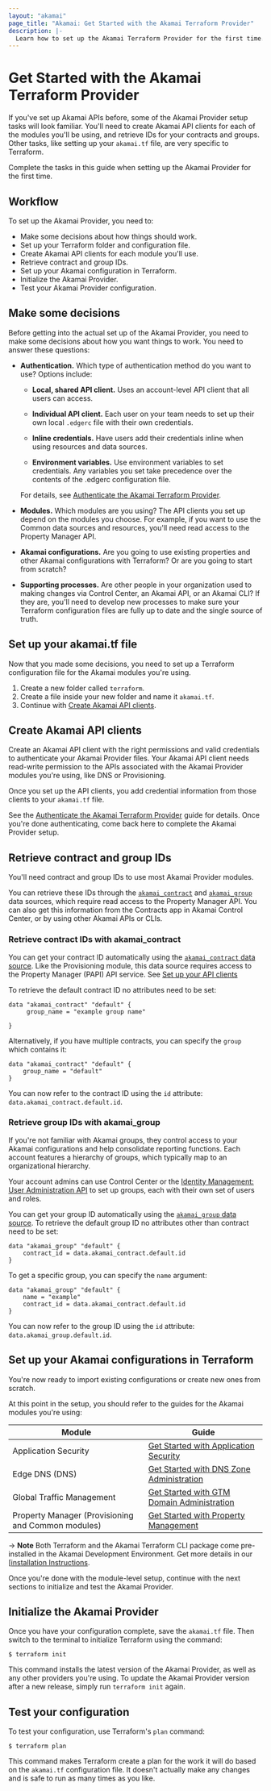```yaml
---
layout: "akamai"
page_title: "Akamai: Get Started with the Akamai Terraform Provider"
description: |-
  Learn how to set up the Akamai Terraform Provider for the first time.
---
```


# Get Started with the Akamai Terraform Provider

If you've set up Akamai APIs before, some of the Akamai Provider 
setup tasks will look familiar. You'll need to create Akamai API clients 
for each of the modules you'll be using, and retrieve IDs for your contracts 
and groups. Other tasks, like setting up your `akamai.tf` file, are very
specific to Terraform.

Complete the tasks in this guide when setting up the Akamai
Provider for the first time.

## Workflow 

To set up the Akamai Provider, you need to:

* Make some decisions about how things should work.
* Set up your Terraform folder and configuration file.
* Create Akamai API clients for each module you'll use.
* Retrieve contract and group IDs.
* Set up your Akamai configuration in Terraform.
* Initialize the Akamai Provider.
* Test your Akamai Provider configuration.

## Make some decisions 

Before getting into the actual set up of the Akamai Provider, you need
to make some decisions about how you want things to work. You need to
answer these questions:

* **Authentication.** Which type of authentication method do you want to use? Options include:

  * **Local, shared API client.** Uses an account-level API client that all users can access.
  
  * **Individual API client.** Each user on your team needs to set up their own local `.edgerc` file with their own credentials.
  
  * **Inline credentials.** Have users add their credentials inline when using resources and data sources.
  
  * **Environment variables.** Use environment variables to set credentials. Any variables you set take precedence over the contents of the .edgerc configuration file.

  For details, see [Authenticate the Akamai Terraform Provider](../guides/akamai_provider_auth.md).

* **Modules.** Which modules are you using? The API clients you set up depend on the modules you choose. For example, if you want to use the Common data sources and resources, you'll need read access to the Property Manager API. 

* **Akamai configurations.** Are you going to use existing properties and other Akamai configurations with Terraform? Or are you going to start from scratch?

* **Supporting processes.** Are other people in your organization used to making changes via Control Center, an Akamai API, or an Akamai CLI? If they are, you'll need to develop new processes to make sure your Terraform configuration files are fully up to date and the single source of truth.

## Set up your akamai.tf file

Now that you made some decisions, you need to set up a Terraform configuration file for the Akamai modules you're using.

1. Create a new folder called `terraform`.
2. Create a file inside your new folder and name it `akamai.tf`.
3. Continue with [Create Akamai API clients](#create-akamai-api-clients).

## Create Akamai API clients

Create an Akamai API client with the right permissions and valid
credentials to authenticate your Akamai Provider files. Your Akamai API
client needs read-write permission to the APIs associated with the
Akamai Provider modules you're using, like DNS or Provisioning.

Once you set up the API clients, you add credential information from those clients to your `akamai.tf` file.

See the [Authenticate the Akamai Terraform Provider](../guides/akamai_provider_auth.md)
guide for details. Once you're done authenticating, come back here to complete 
the Akamai Provider setup.

## Retrieve contract and group IDs

You'll need contract and group IDs to use most Akamai Provider modules. 

You can retrieve these IDs through the [`akamai_contract`](../data-sources/property_contract.md) and
[`akamai_group`](../data-sources/property_group.md) data sources, which require read access to the Property
Manager API. You can also get this information from the Contracts app in Akamai
Control Center, or by using other Akamai APIs or CLIs.

### Retrieve contract IDs with akamai_contract

You can get your contract ID automatically using the [`akamai_contract` data source](../data-sources/property_contract.md). Like the Provisioning module, this data source requires access to the Property Manager (PAPI) API service. See [Set up your API clients](guides/akamai_provider_auth.md#set-up-your-api-clients)

To retrieve the default contract ID no attributes need to be set:

```hcl
data "akamai_contract" "default" {
     group_name = "example group name"

}
```

Alternatively, if you have multiple contracts, you can specify the `group` which contains it:

```hcl
data "akamai_contract" "default" {
	group_name = "default"
}
```

You can now refer to the contract ID using the `id` attribute: `data.akamai_contract.default.id`.

### Retrieve group IDs with akamai_group

If you're not familiar with Akamai groups, they control access to your
Akamai configurations and help consolidate reporting functions. Each account
 features a hierarchy of groups, which typically map to an organizational hierarchy.

Your account admins can use Control Center or the [Identity Management: User Administration API](https://developer.akamai.com/en-us/api/core_features/identity_management_user_admin/v2.html)
to set up groups, each with their own set of users and roles.

You can get your group ID automatically using the [`akamai_group` data source](../data-sources/property_group.md). To retrieve the default group ID no attributes other than contract need to be set:

```hcl
data "akamai_group" "default" {
	contract_id = data.akamai_contract.default.id
}
``` 

To get a specific group, you can specify the `name` argument:

```hcl
data "akamai_group" "default" {
	name = "example"
	contract_id = data.akamai_contract.default.id
}
```

You can now refer to the group ID using the `id` attribute: `data.akamai_group.default.id`.

## Set up your Akamai configurations in Terraform

You're now ready to import existing configurations or create new ones
from scratch.

At this point in the setup, you should refer to the guides for the
Akamai modules you're using:

| **Module** | **Guide** |
|------------|------------|
| Application Security | [Get Started with Application Security](https://registry.terraform.io/providers/akamai/akamai/latest/docs/guides/get_started_appsec) |
| Edge DNS (DNS) | [Get Started with DNS Zone Administration](https://registry.terraform.io/providers/akamai/akamai/latest/docs/guides/get_started_dns_zone) | 
| Global Traffic Management | [Get Started with GTM Domain Administration](https://registry.terraform.io/providers/akamai/akamai/latest/docs/guides/get_started_gtm_domain) | 
| Property Manager (Provisioning and Common modules) | [Get Started with Property Management](https://registry.terraform.io/providers/akamai/akamai/latest/docs/guides/get_started_property) |

-> **Note** Both Terraform and the Akamai Terraform CLI package come
pre-installed in the Akamai Development Environment. Get more details in
our [[installation
Instructions](https://developer.akamai.com/blog/2020/05/26/set-development-environment).

Once you're done with the module-level setup, continue with the next
sections to initialize and test the Akamai Provider.

## Initialize the Akamai Provider

Once you have your configuration complete, save the `akamai.tf` file. Then
switch to the terminal to initialize Terraform using the command:

`$ terraform init`

This command installs the latest version of the Akamai Provider, as well
as any other providers you're using. To update
the Akamai Provider version after a new release, simply run `terraform
init` again.

## Test your configuration

To test your configuration, use Terraform's `plan` command:

`$ terraform plan`

This command makes Terraform create a plan for the work it will do
based on the `akamai.tf` configuration file. It doesn't actually make any changes
and is safe to run as many times as you like.